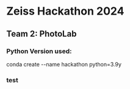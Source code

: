 # Zeiss Hackathon 2024
## Team 2: PhotoLab

### Python Version used:
conda create --name hackathon python=3.9y

### test